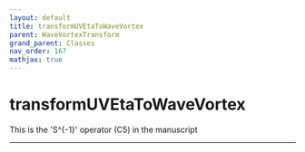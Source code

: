 ```yaml
---
layout: default
title: transformUVEtaToWaveVortex
parent: WaveVortexTransform
grand_parent: Classes
nav_order: 167
mathjax: true
---
```


#  transformUVEtaToWaveVortex

This is the 'S^{-1}' operator (C5) in the manuscript


---

